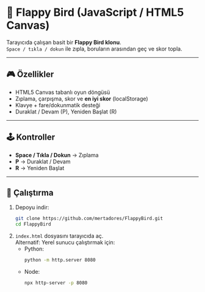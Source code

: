 # 🐤 Flappy Bird (JavaScript / HTML5 Canvas)

Tarayıcıda çalışan basit bir **Flappy Bird klonu**.  
`Space / tıkla / dokun` ile zıpla, boruların arasından geç ve skor topla.

---

## 🎮 Özellikler
- HTML5 Canvas tabanlı oyun döngüsü
- Zıplama, çarpışma, skor ve **en iyi skor** (localStorage)
- Klavye + fare/dokunmatik desteği
- Duraklat / Devam (P), Yeniden Başlat (R)

---

## 🕹️ Kontroller
- **Space / Tıkla / Dokun** → Zıplama  
- **P** → Duraklat / Devam  
- **R** → Yeniden Başlat  

---

## 🚀 Çalıştırma

1. Depoyu indir:  
   ```bash
   git clone https://github.com/mertadores/FlappyBird.git
   cd FlappyBird

2. `index.html` dosyasını tarayıcıda aç.  
   Alternatif: Yerel sunucu çalıştırmak için:  
   - Python:  
     ```bash
     python -m http.server 8080
     ```  
   - Node:  
     ```bash
     npx http-server -p 8080
     ```
